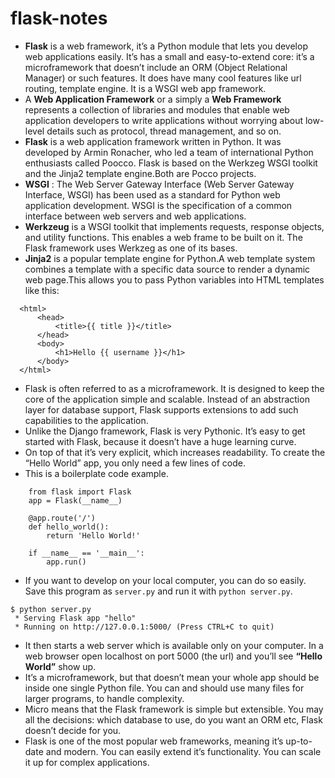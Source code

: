 # flask-notes

- **Flask** is a web framework, it’s a Python module that lets you develop web applications easily. It’s has a small and easy-to-extend core: it’s a microframework that doesn’t include an ORM (Object Relational Manager) or such features. It does have many cool features like url routing, template engine. It is a WSGI web app framework.
- A **Web Application Framework** or a simply a **Web Framework** represents a collection of libraries and modules that enable web application developers to write applications without worrying about low-level details such as protocol, thread management, and so on.
- **Flask** is a web application framework written in Python. It was developed by Armin Ronacher, who led a team of international Python enthusiasts called Poocco. Flask is based on the Werkzeg WSGI toolkit and the Jinja2 template engine.Both are Pocco projects.
- **WSGI** : The Web Server Gateway Interface (Web Server Gateway Interface, WSGI) has been used as a standard for Python web application development. WSGI is the specification of a common interface between web servers and web applications.
- **Werkzeug** is a WSGI toolkit that implements requests, response objects, and utility functions. This enables a web frame to be built on it. The Flask framework uses Werkzeg as one of its bases.
- **Jinja2** is a popular template engine for Python.A web template system combines a template with a specific data source to render a dynamic web page.This allows you to pass Python variables into HTML templates like this:
```
  <html>
      <head>
          <title>{{ title }}</title>
      </head>
      <body>
          <h1>Hello {{ username }}</h1>
      </body>
  </html>
```
- Flask is often referred to as a microframework. It is designed to keep the core of the application simple and scalable. Instead of an abstraction layer for database support, Flask supports extensions to add such capabilities to the application.
- Unlike the Django framework, Flask is very Pythonic. It’s easy to get started with Flask, because it doesn’t have a huge learning curve.
- On top of that it’s very explicit, which increases readability. To create the “Hello World” app, you only need a few lines of code.
- This is a boilerplate code example.
```
    from flask import Flask
    app = Flask(__name__)

    @app.route('/')
    def hello_world():
        return 'Hello World!'

    if __name__ == '__main__':
        app.run()
```
- If you want to develop on your local computer, you can do so easily. Save this program as `server.py` and run it with `python server.py`.
```
$ python server.py
 * Serving Flask app "hello"
 * Running on http://127.0.0.1:5000/ (Press CTRL+C to quit)
```
- It then starts a web server which is available only on your computer. In a web browser open localhost on port 5000 (the url) and you’ll see **“Hello World”** show up.
- It’s a microframework, but that doesn’t mean your whole app should be inside one single Python file. You can and should use many files for larger programs, to handle complexity.
- Micro means that the Flask framework is simple but extensible. You may all the decisions: which database to use, do you want an ORM etc, Flask doesn’t decide for you.
- Flask is one of the most popular web frameworks, meaning it’s up-to-date and modern. You can easily extend it’s functionality. You can scale it up for complex applications.
